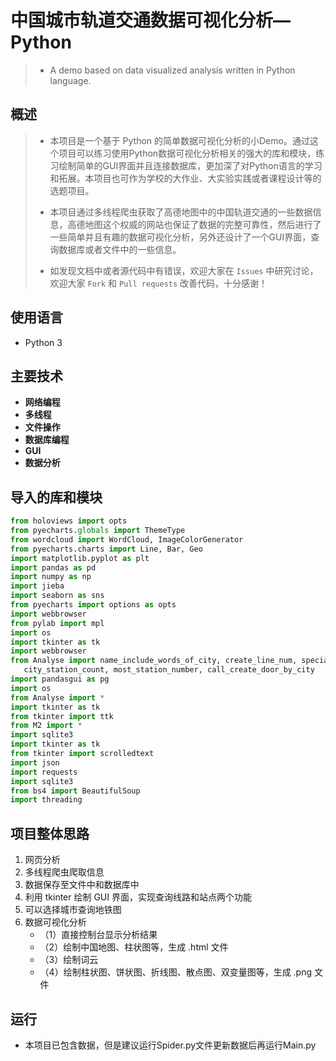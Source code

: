 中国城市轨道交通数据可视化分析—Python
=====
> - A demo based on data visualized analysis written in Python language.
## 概述
> - 本项目是一个基于 Python 的简单数据可视化分析的小Demo。通过这个项目可以练习使用Python数据可视化分析相关的强大的库和模块，练习绘制简单的GUI界面并且连接数据库，更加深了对Python语言的学习和拓展。本项目也可作为学校的大作业、大实验实践或者课程设计等的选题项目。
> - 本项目通过多线程爬虫获取了高德地图中的中国轨道交通的一些数据信息，高德地图这个权威的网站也保证了数据的完整可靠性，然后进行了一些简单并且有趣的数据可视化分析，另外还设计了一个GUI界面，查询数据库或者文件中的一些信息。
>
> - 如发现文档中或者源代码中有错误，欢迎大家在 `Issues` 中研究讨论，欢迎大家 `Fork` 和 `Pull requests` 改善代码，十分感谢！
## 使用语言
- Python 3
## 主要技术
* **网络编程**
* **多线程**
* **文件操作**
* **数据库编程**
* **GUI**
* **数据分析**
## 导入的库和模块
```python
from holoviews import opts
from pyecharts.globals import ThemeType
from wordcloud import WordCloud, ImageColorGenerator
from pyecharts.charts import Line, Bar, Geo
import matplotlib.pyplot as plt
import pandas as pd
import numpy as np
import jieba
import seaborn as sns
from pyecharts import options as opts
import webbrowser
from pylab import mpl
import os
import tkinter as tk
import webbrowser
from Analyse import name_include_words_of_city, create_line_num, special_city_number, city_lines_count,
   city_station_count, most_station_number, call_create_door_by_city
import pandasgui as pg
import os
from Analyse import *
import tkinter as tk
from tkinter import ttk
from M2 import *
import sqlite3
import tkinter as tk
from tkinter import scrolledtext
import json
import requests
import sqlite3
from bs4 import BeautifulSoup
import threading
```
## 项目整体思路
1. 网页分析
2. 多线程爬虫爬取信息
3. 数据保存至文件中和数据库中
4. 利用 tkinter 绘制 GUI 界面，实现查询线路和站点两个功能
5. 可以选择城市查询地铁图
6. 数据可视化分析
   - （1）直接控制台显示分析结果
   - （2）绘制中国地图、柱状图等，生成 .html 文件
   - （3）绘制词云
   - （4）绘制柱状图、饼状图、折线图、散点图、双变量图等，生成 .png 文件
## 运行
- 本项目已包含数据，但是建议运行Spider.py文件更新数据后再运行Main.py

